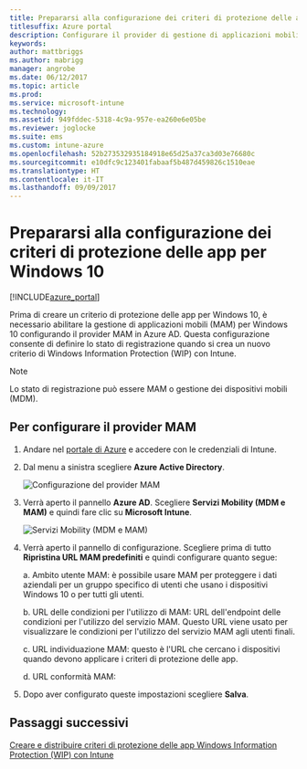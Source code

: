 ```yaml
---
title: Prepararsi alla configurazione dei criteri di protezione delle app per Windows 10
titlesuffix: Azure portal
description: Configurare il provider di gestione di applicazioni mobili (MAM) in Azure AD
keywords: 
author: mattbriggs
ms.author: mabrigg
manager: angrobe
ms.date: 06/12/2017
ms.topic: article
ms.prod: 
ms.service: microsoft-intune
ms.technology: 
ms.assetid: 949fddec-5318-4c9a-957e-ea260e6e05be
ms.reviewer: joglocke
ms.suite: ems
ms.custom: intune-azure
ms.openlocfilehash: 52b273532935184918e65d25a37ca3d03e76680c
ms.sourcegitcommit: e10dfc9c123401fabaaf5b487d459826c1510eae
ms.translationtype: HT
ms.contentlocale: it-IT
ms.lasthandoff: 09/09/2017
---
```

# <a name="get-ready-to-configure-app-protection-policies-for-windows-10"></a>Prepararsi alla configurazione dei criteri di protezione delle app per Windows 10

[!INCLUDE[azure_portal](./includes/azure_portal.md)]

Prima di creare un criterio di protezione delle app per Windows 10, è necessario abilitare la gestione di applicazioni mobili (MAM) per Windows 10 configurando il provider MAM in Azure AD. Questa configurazione consente di definire lo stato di registrazione quando si crea un nuovo criterio di Windows Information Protection (WIP) con Intune.

> [!NOTE]
> Lo stato di registrazione può essere MAM o gestione dei dispositivi mobili (MDM).

## <a name="to-configure-the-mam-provider"></a>Per configurare il provider MAM

1.  Andare nel [portale di Azure](https://portal.azure.com/) e accedere con le credenziali di Intune.

2.  Dal menu a sinistra scegliere **Azure Active Directory**.

    ![Configurazione del provider MAM](./media/mam-provider-sc-1.png)

3.  Verrà aperto il pannello **Azure AD**. Scegliere **Servizi Mobility (MDM e MAM)** e quindi fare clic su **Microsoft Intune**.

    ![Servizi Mobility (MDM e MAM)](./media/mam-provider-sc-1.png)

4.  Verrà aperto il pannello di configurazione. Scegliere prima di tutto **Ripristina URL MAM predefiniti** e quindi configurare quanto segue:

    a.  Ambito utente MAM: è possibile usare MAM per proteggere i dati aziendali per un gruppo specifico di utenti che usano i dispositivi Windows 10 o per tutti gli utenti.

    b.  URL delle condizioni per l'utilizzo di MAM: URL dell'endpoint delle condizioni per l'utilizzo del servizio MAM. Questo URL viene usato per visualizzare le condizioni per l'utilizzo del servizio MAM agli utenti finali.

    c.  URL individuazione MAM: questo è l'URL che cercano i dispositivi quando devono applicare i criteri di protezione delle app.

    d.  URL conformità MAM:

5.  Dopo aver configurato queste impostazioni scegliere **Salva**.

## <a name="next-steps"></a>Passaggi successivi

[Creare e distribuire criteri di protezione delle app Windows Information Protection (WIP) con Intune](windows-information-protection-policy-create.md)
